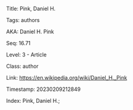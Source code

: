 Title:  Pink, Daniel H.

Tags:   authors

AKA:    Daniel H. Pink

Seq:    16.71

Level:  3 - Article

Class:  author

Link:   https://en.wikipedia.org/wiki/Daniel_H._Pink

Timestamp: 20230209212849

Index:  Pink, Daniel H.; 
